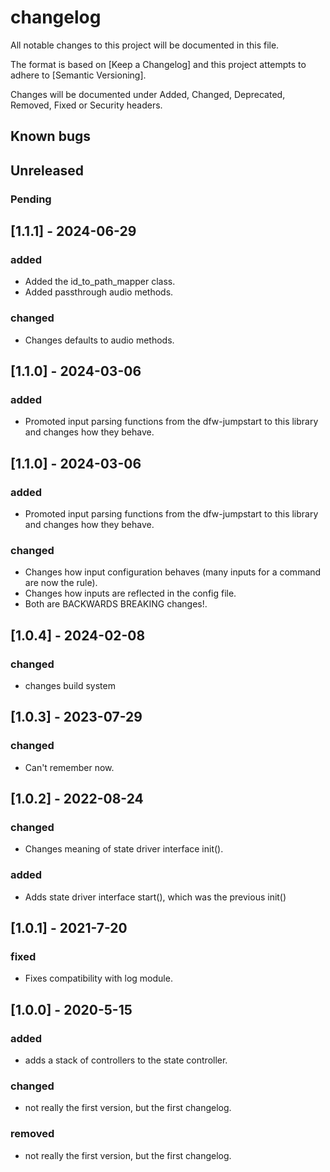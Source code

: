 # changelog

All notable changes to this project will be documented in this file.

The format is based on [Keep a Changelog] and this project attempts to adhere to [Semantic Versioning].

Changes will be documented under Added, Changed, Deprecated, Removed, Fixed or Security headers.

## Known bugs

## Unreleased

### Pending


## [1.1.1] - 2024-06-29
### added
- Added the id_to_path_mapper class.
- Added passthrough audio methods.
### changed
- Changes defaults to audio methods.

## [1.1.0] - 2024-03-06
### added
- Promoted input parsing functions from the dfw-jumpstart to this library and changes how they behave.
## [1.1.0] - 2024-03-06
### added
- Promoted input parsing functions from the dfw-jumpstart to this library and changes how they behave.

### changed
- Changes how input configuration behaves (many inputs for a command are now the rule).
- Changes how inputs are reflected in the config file.
- Both are BACKWARDS BREAKING changes!.

## [1.0.4] - 2024-02-08
### changed
- changes build system

## [1.0.3] - 2023-07-29
### changed
- Can't remember now.

## [1.0.2] - 2022-08-24
### changed
- Changes meaning of state driver interface init().

### added
- Adds state driver interface start(), which was the previous init()

## [1.0.1] - 2021-7-20
### fixed
- Fixes compatibility with log module.

## [1.0.0] - 2020-5-15
### added

- adds a stack of controllers to the state controller.

### changed

- not really the first version, but the first changelog.

### removed

- not really the first version, but the first changelog.
